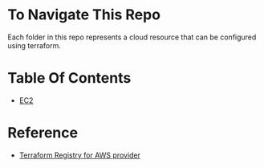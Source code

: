 # To Navigate This Repo
Each folder in this repo represents a cloud resource that can be configured using terraform.

# Table Of Contents
*  [EC2](ec2/README.md)

# Reference
*  [Terraform Registry for AWS provider](https://registry.terraform.io/providers/hashicorp/aws/latest/docs)

